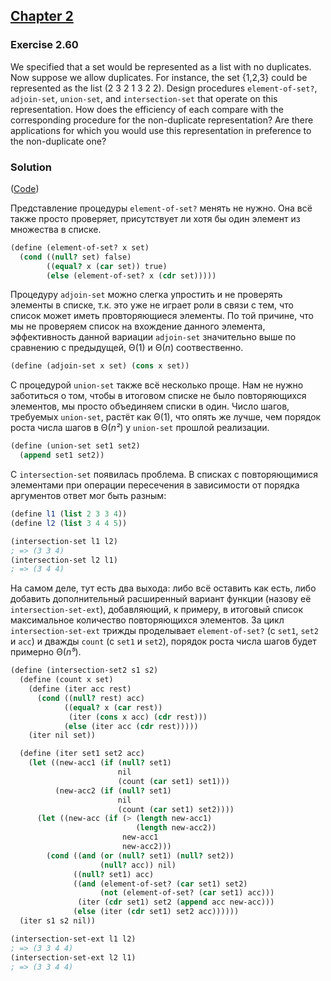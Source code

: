 ## [Chapter 2](../index.md#2-Building-Abstractions-with-Data)

### Exercise 2.60

We specified that a set would be represented as a list with no duplicates. Now suppose we allow duplicates. For instance, the set {1,2,3} could be represented as the list (2 3 2 1 3 2 2). Design procedures `element-of-set?`, `adjoin-set`, `union-set`, and `intersection-set` that operate on this representation. How does the efficiency of each compare with the corresponding procedure for the non-duplicate representation? Are there applications for which you would use this representation in preference to the non-duplicate one?

### Solution

([Code](../../src/Chapter%202/Exercise%202.60.scm))

Представление процедуры `element-of-set?` менять не нужно. Она всё также просто проверяет, присутствует ли хотя бы один элемент из множества в списке.

```scheme
(define (element-of-set? x set)
  (cond ((null? set) false)
        ((equal? x (car set)) true)
        (else (element-of-set? x (cdr set)))))
```

Процедуру `adjoin-set` можно слегка упростить и не проверять элементы в списке, т.к. это уже не играет роли в связи с тем, что список может иметь провторяющиеся элементы. По той причине, что мы не проверяем список на вхождение данного элемента, эффективность данной вариации `adjoin-set` значительно выше по сравнению с предыдущей, Θ(1) и Θ(_n_) соотвественно.

```scheme
(define (adjoin-set x set) (cons x set))
```

С процедурой `union-set` также всё несколько проще. Нам не нужно заботиться о том, чтобы в итоговом списке не было повторяющихся элементов, мы просто объединяем списки в один. Число шагов, требуемых `union-set`, растёт как Θ(1), что опять же лучше, чем порядок роста числа шагов в Θ(_n²_) у `union-set` прошлой реализации.

```scheme
(define (union-set set1 set2) 
  (append set1 set2))
```

С `intersection-set` появилась проблема. В списках с повторяющимися элементами при операции пересечения в зависимости от порядка аргументов ответ мог быть разным:

```scheme
(define l1 (list 2 3 3 4))
(define l2 (list 3 4 4 5))

(intersection-set l1 l2)
; => (3 3 4)
(intersection-set l2 l1)
; => (3 4 4)
```

На самом деле, тут есть два выхода: либо всё оставить как есть, либо добавить дополнительный расширенный вариант функции (назову её `intersection-set-ext`), добавляющий, к примеру, в итоговый список максимальное количество повторяющихся элементов. За цикл `intersection-set-ext` трижды проделывает `element-of-set?` (с `set1`, `set2` и `acc`) и дважды `count` (с `set1` и `set2`), порядок роста числа шагов будет примерно Θ(_n⁵_).

```scheme
(define (intersection-set2 s1 s2)
  (define (count x set)
    (define (iter acc rest)
      (cond ((null? rest) acc)
            ((equal? x (car rest))
             (iter (cons x acc) (cdr rest)))
            (else (iter acc (cdr rest)))))
    (iter nil set))

  (define (iter set1 set2 acc)
    (let ((new-acc1 (if (null? set1)
                        nil
                        (count (car set1) set1)))
          (new-acc2 (if (null? set1)
                        nil
                        (count (car set1) set2))))
      (let ((new-acc (if (> (length new-acc1)
                            (length new-acc2))
                         new-acc1
                         new-acc2)))
        (cond ((and (or (null? set1) (null? set2))
                    (null? acc)) nil)
              ((null? set1) acc)
              ((and (element-of-set? (car set1) set2)
                    (not (element-of-set? (car set1) acc)))
               (iter (cdr set1) set2 (append acc new-acc)))
              (else (iter (cdr set1) set2 acc))))))
  (iter s1 s2 nil))

(intersection-set-ext l1 l2)
; => (3 3 4 4)
(intersection-set-ext l2 l1)
; => (3 3 4 4)
```

